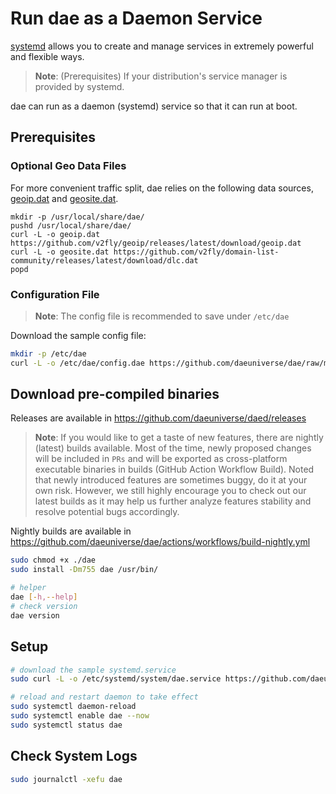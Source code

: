 # Run dae as a Daemon Service

[systemd](https://wiki.debian.org/systemd) allows you to create and manage services in extremely powerful and flexible ways.

> **Note**: (Prerequisites) If your distribution's service manager is provided by systemd.

dae can run as a daemon (systemd) service so that it can run at boot.

## Prerequisites

### Optional Geo Data Files

For more convenient traffic split, dae relies on the following data sources, [geoip.dat](https://github.com/v2fly/geoip/releases/latest) and [geosite.dat](https://github.com/v2fly/domain-list-community/releases/latest).

```shell
mkdir -p /usr/local/share/dae/
pushd /usr/local/share/dae/
curl -L -o geoip.dat https://github.com/v2fly/geoip/releases/latest/download/geoip.dat
curl -L -o geosite.dat https://github.com/v2fly/domain-list-community/releases/latest/download/dlc.dat
popd
```

### Configuration File

> **Note**: The config file is recommended to save under `/etc/dae`

Download the sample config file:

```bash
mkdir -p /etc/dae
curl -L -o /etc/dae/config.dae https://github.com/daeuniverse/dae/raw/main/example.dae
```

## Download pre-compiled binaries

Releases are available in <https://github.com/daeuniverse/daed/releases>

> **Note**: If you would like to get a taste of new features, there are nightly (latest) builds available. Most of the time, newly proposed changes will be included in `PRs` and will be exported as cross-platform executable binaries in builds (GitHub Action Workflow Build). Noted that newly introduced features are sometimes buggy, do it at your own risk. However, we still highly encourage you to check out our latest builds as it may help us further analyze features stability and resolve potential bugs accordingly.

Nightly builds are available in <https://github.com/daeuniverse/dae/actions/workflows/build-nightly.yml>

```bash
sudo chmod +x ./dae
sudo install -Dm755 dae /usr/bin/

# helper
dae [-h,--help]
# check version
dae version
```

## Setup

```bash
# download the sample systemd.service
sudo curl -L -o /etc/systemd/system/dae.service https://github.com/daeuniverse/dae/raw/main/install/dae.service

# reload and restart daemon to take effect
sudo systemctl daemon-reload
sudo systemctl enable dae --now
sudo systemctl status dae
```

## Check System Logs

```bash
sudo journalctl -xefu dae
```
